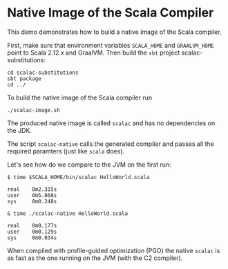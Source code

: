 # Native Image of the Scala Compiler

This demo demonstrates how to build a native image of the Scala compiler.

First, make sure that environment variables `SCALA_HOME` and `GRAALVM_HOME` point to Scala 2.12.x and GraalVM. Then build the `sbt` project scalac-substitutions:
```
cd scalac-substitutions
sbt package
cd ../
```

To build the native image of the Scala compiler run
```
./scalac-image.sh
```
The produced native image is called `scalac` and has no dependencies on the JDK.

The script `scalac-native` calls the generated compiler and passes all the required paramters (just like `scala` does).

Let's see how do we compare to the JVM on the first run:
```
$ time $SCALA_HOME/bin/scalac HelloWorld.scala

real	0m2.315s
user	0m5.868s
sys	    0m0.248s

& time ./scalac-native HelloWorld.scala

real	0m0.177s
user	0m0.129s
sys	    0m0.034s
```

When compiled with profile-guided optimization (PGO) the native `scalac` is as fast as the one running on the JVM (with the C2 compiler).